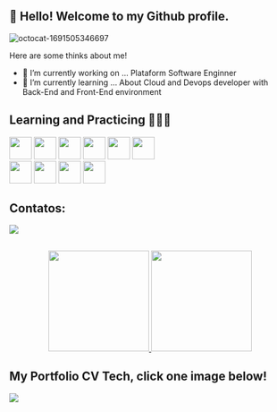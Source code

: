 ## 👋 Hello! Welcome to my Github profile.
<!--
**amaralchr250/amaralchr250** is a ✨ _special_ ✨ repository because its `README.md` (this file) appears on your GitHub profile.

-->

![octocat-1691505346697](https://github.com/amaralchr250/amaralchr250/assets/42553791/26097b63-39ec-4080-af28-a928381b19a4)

Here are some thinks about me!

- 🔭 I’m currently working on ... Plataform Software Enginner
- 🌱 I’m currently learning ... About Cloud and Devops developer with Back-End and Front-End environment

## Learning and Practicing 🕵🏻‍♂️

<img src="https://cdn.jsdelivr.net/gh/devicons/devicon/icons/javascript/javascript-original.svg" width="40" height="40"/> <img src="https://cdn.jsdelivr.net/gh/devicons/devicon/icons/react/react-original-wordmark.svg" width="40" height="40"/>  <img src="https://cdn.jsdelivr.net/gh/devicons/devicon/icons/nodejs/nodejs-original-wordmark.svg" width="40" height="40"/> <img src="https://cdn.jsdelivr.net/gh/devicons/devicon/icons/github/github-original-wordmark.svg" width="40" height="40" /> 
<img src="https://cdn.jsdelivr.net/gh/devicons/devicon/icons/html5/html5-original-wordmark.svg" width="40" height="40" />
<img src="https://cdn.jsdelivr.net/gh/devicons/devicon/icons/css3/css3-original.svg" width="40" height="40" />         
<img src="https://cdn.jsdelivr.net/gh/devicons/devicon/icons/docker/docker-original-wordmark.svg" width="40" height="40"/>
<img src="https://cdn.jsdelivr.net/gh/devicons/devicon/icons/kubernetes/kubernetes-plain-wordmark.svg" width="40" height="40" />
<img src="https://cdn.jsdelivr.net/gh/devicons/devicon/icons/python/python-original-wordmark.svg" width="40" height="40" />
<img src="https://cdn.jsdelivr.net/gh/devicons/devicon/icons/bash/bash-plain.svg" width="40" height="40" />
          
## Contatos:

<div>
<a href="[https://www.linkedin.com/in/seu-usuário-linkedln-aqui](https://www.linkedin.com/in/christopher-amaral-389705212/)" target="_blank"><img loading="lazy" src="https://img.shields.io/badge/-LinkedIn-%230077B5?style=for-the-badge&logo=linkedin&logoColor=white" target="_blank"></a>   
</div>

##
<p align="center">
<a href="https://github.com/amaralchr250">
  <img height="180em" src="https://github-readme-stats-eight-theta.vercel.app/api?username=amaralchr250&show_icons=true&theme=algolia&include_all_commits=true&count_private=true"/>
  <img height="180em" src="https://github-readme-stats-eight-theta.vercel.app/api/top-langs/?username=amaralchr250&layout=compact&langs_count=8&theme=algolia"/>
</a>
</p>

## My Portfolio CV Tech, click one image below!

<a href="https://amaralchr250.github.io/Christopher-Portfolio-main">
  <img src="https://github.com/amaralchr250/amaralchr250/assets/42553791/2b8298a7-e312-45eb-9594-512f6b2c6688"/>
</a> 
